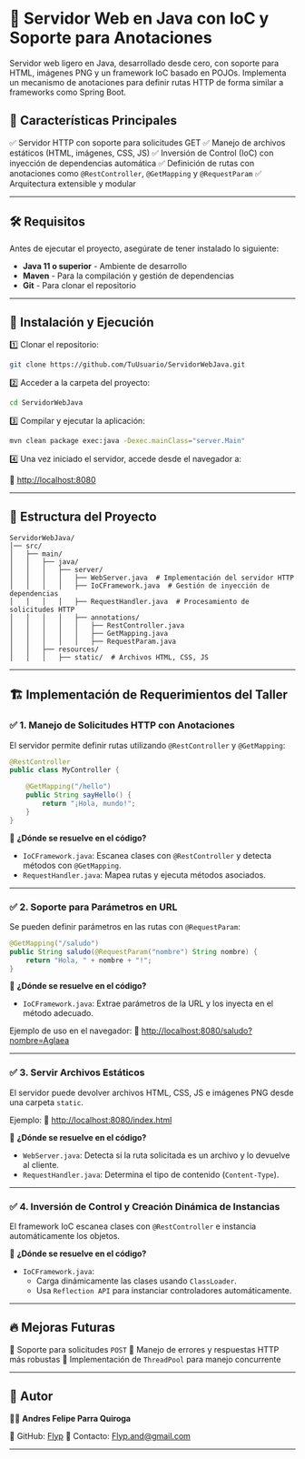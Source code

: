 # 🚀 Servidor Web en Java con IoC y Soporte para Anotaciones

Servidor web ligero en Java, desarrollado desde cero, con soporte para HTML, imágenes PNG y un framework IoC basado en POJOs. Implementa un mecanismo de anotaciones para definir rutas HTTP de forma similar a frameworks como Spring Boot.

## 📌 Características Principales

✅ Servidor HTTP con soporte para solicitudes GET
✅ Manejo de archivos estáticos (HTML, imágenes, CSS, JS)
✅ Inversión de Control (IoC) con inyección de dependencias automática
✅ Definición de rutas con anotaciones como `@RestController`, `@GetMapping` y `@RequestParam`
✅ Arquitectura extensible y modular

---

## 🛠️ Requisitos

Antes de ejecutar el proyecto, asegúrate de tener instalado lo siguiente:

- **Java 11 o superior** - Ambiente de desarrollo
- **Maven** - Para la compilación y gestión de dependencias
- **Git** - Para clonar el repositorio

---

## 🚀 Instalación y Ejecución

1️⃣ Clonar el repositorio:

```sh
git clone https://github.com/TuUsuario/ServidorWebJava.git
```

2️⃣ Acceder a la carpeta del proyecto:

```sh
cd ServidorWebJava
```

3️⃣ Compilar y ejecutar la aplicación:

```sh
mvn clean package exec:java -Dexec.mainClass="server.Main"
```

4️⃣ Una vez iniciado el servidor, accede desde el navegador a:

🔗 [http://localhost:8080](http://localhost:8080)

---

## 📂 Estructura del Proyecto

```
ServidorWebJava/
│── src/
│   ├── main/
│   │   ├── java/
│   │   │   ├── server/
│   │   │   │   ├── WebServer.java  # Implementación del servidor HTTP
│   │   │   │   ├── IoCFramework.java  # Gestión de inyección de dependencias
│   │   │   │   ├── RequestHandler.java  # Procesamiento de solicitudes HTTP
│   │   │   │   ├── annotations/
│   │   │   │   │   ├── RestController.java
│   │   │   │   │   ├── GetMapping.java
│   │   │   │   │   ├── RequestParam.java
│   │   ├── resources/
│   │   │   ├── static/  # Archivos HTML, CSS, JS
```

---

## 🏗️ Implementación de Requerimientos del Taller

### ✅ 1. Manejo de Solicitudes HTTP con Anotaciones

El servidor permite definir rutas utilizando `@RestController` y `@GetMapping`:

```java
@RestController
public class MyController {

    @GetMapping("/hello")
    public String sayHello() {
        return "¡Hola, mundo!";
    }
}
```

📌 **¿Dónde se resuelve en el código?**
- `IoCFramework.java`: Escanea clases con `@RestController` y detecta métodos con `@GetMapping`.
- `RequestHandler.java`: Mapea rutas y ejecuta métodos asociados.

---

### ✅ 2. Soporte para Parámetros en URL

Se pueden definir parámetros en las rutas con `@RequestParam`:

```java
@GetMapping("/saludo")
public String saludo(@RequestParam("nombre") String nombre) {
    return "Hola, " + nombre + "!";
}
```

📌 **¿Dónde se resuelve en el código?**
- `IoCFramework.java`: Extrae parámetros de la URL y los inyecta en el método adecuado.

Ejemplo de uso en el navegador:
🔗 [http://localhost:8080/saludo?nombre=Aglaea](http://localhost:8080/saludo?nombre=Aglaea)

---

### ✅ 3. Servir Archivos Estáticos

El servidor puede devolver archivos HTML, CSS, JS e imágenes PNG desde una carpeta `static`.

Ejemplo:
🔗 [http://localhost:8080/index.html](http://localhost:8080/index.html)

📌 **¿Dónde se resuelve en el código?**
- `WebServer.java`: Detecta si la ruta solicitada es un archivo y lo devuelve al cliente.
- `RequestHandler.java`: Determina el tipo de contenido (`Content-Type`).

---

### ✅ 4. Inversión de Control y Creación Dinámica de Instancias

El framework IoC escanea clases con `@RestController` e instancia automáticamente los objetos.

📌 **¿Dónde se resuelve en el código?**
- `IoCFramework.java`:
    - Carga dinámicamente las clases usando `ClassLoader`.
    - Usa `Reflection API` para instanciar controladores automáticamente.

---

## 🔥 Mejoras Futuras

🔹 Soporte para solicitudes `POST`
🔹 Manejo de errores y respuestas HTTP más robustas
🔹 Implementación de `ThreadPool` para manejo concurrente

---

## 📌 Autor

👨‍💻 **Andres Felipe Parra Quiroga**

🔗 GitHub: [Flyp](https://github.com/FlypZed)
📧 Contacto: Flyp.and@gmail.com

---
